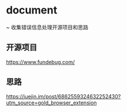 # document
~ 收集错误信息处理开源项目和思路

## 开源项目
https://www.fundebug.com/


## 思路
https://juejin.im/post/6862559324632252430?utm_source=gold_browser_extension
